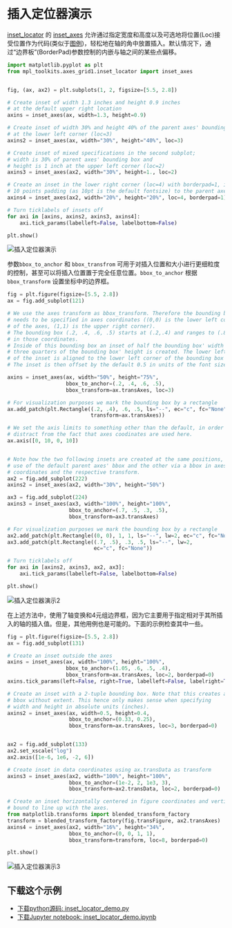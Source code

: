 # 插入定位器演示

[inset_locator](https://matplotlib.org/api/_as_gen/mpl_toolkits.axes_grid1.inset_locator.html#module-mpl_toolkits.axes_grid1.inset_locator) 的 [inset_axes](https://matplotlib.org/api/_as_gen/mpl_toolkits.axes_grid1.inset_locator.inset_axes.html#mpl_toolkits.axes_grid1.inset_locator.inset_axes) 允许通过指定宽度和高度以及可选地将位置(Loc)接受位置作为代码(类似于[图例](https://matplotlib.org/api/_as_gen/matplotlib.axes.Axes.legend.html#matplotlib.axes.Axes.legend))，轻松地在轴的角中放置插入。默认情况下，通过“边界板”(BorderPad)参数控制的内嵌与轴之间的某些点偏移。

```python
import matplotlib.pyplot as plt
from mpl_toolkits.axes_grid1.inset_locator import inset_axes


fig, (ax, ax2) = plt.subplots(1, 2, figsize=[5.5, 2.8])

# Create inset of width 1.3 inches and height 0.9 inches
# at the default upper right location
axins = inset_axes(ax, width=1.3, height=0.9)

# Create inset of width 30% and height 40% of the parent axes' bounding box
# at the lower left corner (loc=3)
axins2 = inset_axes(ax, width="30%", height="40%", loc=3)

# Create inset of mixed specifications in the second subplot;
# width is 30% of parent axes' bounding box and
# height is 1 inch at the upper left corner (loc=2)
axins3 = inset_axes(ax2, width="30%", height=1., loc=2)

# Create an inset in the lower right corner (loc=4) with borderpad=1, i.e.
# 10 points padding (as 10pt is the default fontsize) to the parent axes
axins4 = inset_axes(ax2, width="20%", height="20%", loc=4, borderpad=1)

# Turn ticklabels of insets off
for axi in [axins, axins2, axins3, axins4]:
    axi.tick_params(labelleft=False, labelbottom=False)

plt.show()
```

![插入定位器演示](https://matplotlib.org/_images/sphx_glr_inset_locator_demo_001.png)

参数``bbox_to_anchor`` 和 ``bbox_transfrom`` 可用于对插入位置和大小进行更细粒度的控制，甚至可以将插入位置置于完全任意位置。``bbox_to_anchor`` 根据 ``bbox_transform`` 设置坐标中的边界框。

```python
fig = plt.figure(figsize=[5.5, 2.8])
ax = fig.add_subplot(121)

# We use the axes transform as bbox_transform. Therefore the bounding box
# needs to be specified in axes coordinates ((0,0) is the lower left corner
# of the axes, (1,1) is the upper right corner).
# The bounding box (.2, .4, .6, .5) starts at (.2,.4) and ranges to (.8,.9)
# in those coordinates.
# Inside of this bounding box an inset of half the bounding box' width and
# three quarters of the bounding box' height is created. The lower left corner
# of the inset is aligned to the lower left corner of the bounding box (loc=3).
# The inset is then offset by the default 0.5 in units of the font size.

axins = inset_axes(ax, width="50%", height="75%",
                   bbox_to_anchor=(.2, .4, .6, .5),
                   bbox_transform=ax.transAxes, loc=3)

# For visualization purposes we mark the bounding box by a rectangle
ax.add_patch(plt.Rectangle((.2, .4), .6, .5, ls="--", ec="c", fc="None",
                           transform=ax.transAxes))

# We set the axis limits to something other than the default, in order to not
# distract from the fact that axes coodinates are used here.
ax.axis([0, 10, 0, 10])


# Note how the two following insets are created at the same positions, one by
# use of the default parent axes' bbox and the other via a bbox in axes
# coordinates and the respective transform.
ax2 = fig.add_subplot(222)
axins2 = inset_axes(ax2, width="30%", height="50%")

ax3 = fig.add_subplot(224)
axins3 = inset_axes(ax3, width="100%", height="100%",
                    bbox_to_anchor=(.7, .5, .3, .5),
                    bbox_transform=ax3.transAxes)

# For visualization purposes we mark the bounding box by a rectangle
ax2.add_patch(plt.Rectangle((0, 0), 1, 1, ls="--", lw=2, ec="c", fc="None"))
ax3.add_patch(plt.Rectangle((.7, .5), .3, .5, ls="--", lw=2,
                            ec="c", fc="None"))

# Turn ticklabels off
for axi in [axins2, axins3, ax2, ax3]:
    axi.tick_params(labelleft=False, labelbottom=False)

plt.show()
```

![插入定位器演示2](https://matplotlib.org/_images/sphx_glr_inset_locator_demo_002.png)

在上述方法中，使用了轴变换和4元组边界框，因为它主要用于指定相对于其所插入的轴的插入值。但是，其他用例也是可能的。下面的示例检查其中一些。

```python
fig = plt.figure(figsize=[5.5, 2.8])
ax = fig.add_subplot(131)

# Create an inset outside the axes
axins = inset_axes(ax, width="100%", height="100%",
                   bbox_to_anchor=(1.05, .6, .5, .4),
                   bbox_transform=ax.transAxes, loc=2, borderpad=0)
axins.tick_params(left=False, right=True, labelleft=False, labelright=True)

# Create an inset with a 2-tuple bounding box. Note that this creates a
# bbox without extent. This hence only makes sense when specifying
# width and height in absolute units (inches).
axins2 = inset_axes(ax, width=0.5, height=0.4,
                    bbox_to_anchor=(0.33, 0.25),
                    bbox_transform=ax.transAxes, loc=3, borderpad=0)


ax2 = fig.add_subplot(133)
ax2.set_xscale("log")
ax2.axis([1e-6, 1e6, -2, 6])

# Create inset in data coordinates using ax.transData as transform
axins3 = inset_axes(ax2, width="100%", height="100%",
                    bbox_to_anchor=(1e-2, 2, 1e3, 3),
                    bbox_transform=ax2.transData, loc=2, borderpad=0)

# Create an inset horizontally centered in figure coordinates and vertically
# bound to line up with the axes.
from matplotlib.transforms import blended_transform_factory
transform = blended_transform_factory(fig.transFigure, ax2.transAxes)
axins4 = inset_axes(ax2, width="16%", height="34%",
                    bbox_to_anchor=(0, 0, 1, 1),
                    bbox_transform=transform, loc=8, borderpad=0)

plt.show()
```

![插入定位器演示3](https://matplotlib.org/_images/sphx_glr_inset_locator_demo_003.png)

## 下载这个示例
            
- [下载python源码: inset_locator_demo.py](https://matplotlib.org/_downloads/inset_locator_demo.py)
- [下载Jupyter notebook: inset_locator_demo.ipynb](https://matplotlib.org/_downloads/inset_locator_demo.ipynb)
